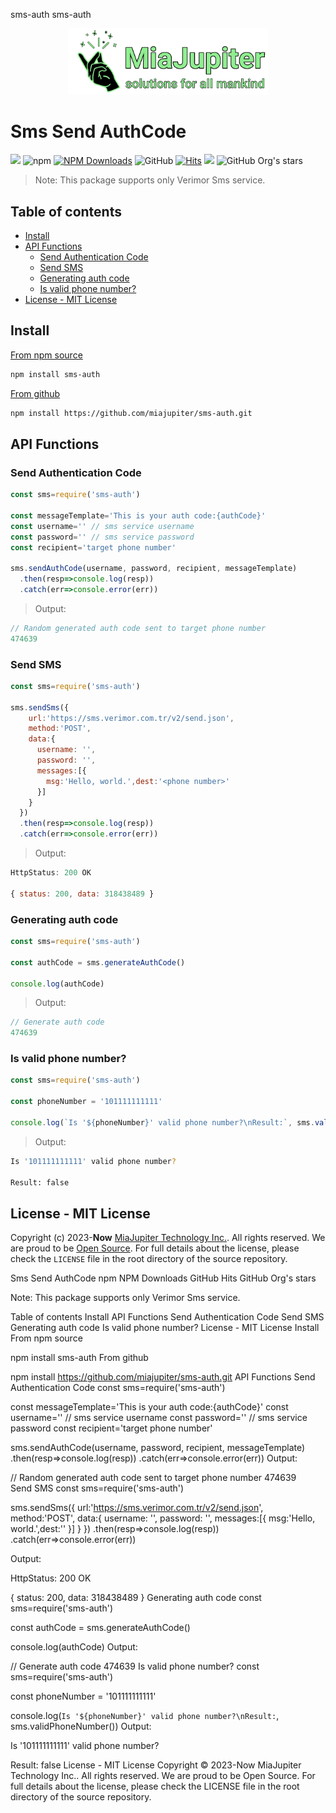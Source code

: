 sms-auth
sms-auth

<p align="center">
<a href="https://miajupiter.com" _target="blank">
<img src="https://github.com/miajupiter/.github/raw/main/images/miajupiter-logo.png"  width="320" />
</a>



# Sms Send AuthCode

 [![](https://img.shields.io/badge/%F0%9F%8C%90%20www-miajupiter.com-blueviolet?style=flat&labelColor=%23323232)](https://miajupiter.com) ![npm](https://img.shields.io/npm/v/sms-auth) <a href="https://www.npmjs.com/package/sms-auth"><img src="https://img.shields.io/npm/dm/sms-auth" alt="NPM Downloads" /></a> ![GitHub](https://img.shields.io/github/license/miajupiter/sms-auth) [![Hits](https://hits.seeyoufarm.com/api/count/incr/badge.svg?url=https%3A%2F%2Fgithub.com%2Fmiajupiter%2Fsms-auth&count_bg=%236495ED&title_bg=%23323232&icon=cliqz.svg&icon_color=%23E7E7E7&title=hits&edge_flat=false)](https://hits.seeyoufarm.com) [![](https://img.shields.io/badge/readme-docs-chocolate.svg)](https://github.com/miajupiter/sms-auth#readme) ![GitHub Org's stars](https://img.shields.io/github/stars/miajupiter?color=yellow&label=stars&logo=github)

>Note: This package supports only Verimor Sms service.


## Table of contents

- [Install](#install)
- [API Functions](#api-functions)
  - [Send Authentication Code](#send-authentication-code)
  - [Send SMS](#send-sms)
  - [Generating auth code](#generating-auth-code)
  - [Is valid phone number?](#is-valid-phone-number)
- [License - MIT License](#license---mit-license)


## Install

[From npm source](https://www.npmjs.com/package/sms-auth)
```bash
npm install sms-auth
```
[From github](https://github.com/miajupiter/sms-auth)
```bash
npm install https://github.com/miajupiter/sms-auth.git
```

## API Functions

### Send Authentication Code
```js
const sms=require('sms-auth')

const messageTemplate='This is your auth code:{authCode}'
const username='' // sms service username
const password='' // sms service password
const recipient='target phone number'

sms.sendAuthCode(username, password, recipient, messageTemplate)
  .then(resp=>console.log(resp))
  .catch(err=>console.error(err))
```
> Output:

```js
// Random generated auth code sent to target phone number
474639  
```

### Send SMS
```js
const sms=require('sms-auth')

sms.sendSms({
    url:'https://sms.verimor.com.tr/v2/send.json',
    method:'POST',
    data:{
      username: '',
      password: '',
      messages:[{
        msg:'Hello, world.',dest:'<phone number>'
      }]
    }
  })
  .then(resp=>console.log(resp))
  .catch(err=>console.error(err))

```

> Output:
```js
HttpStatus: 200 OK

{ status: 200, data: 318438489 }
```

### Generating auth code
```js
const sms=require('sms-auth')

const authCode = sms.generateAuthCode()

console.log(authCode)
```
> Output:

```js
// Generate auth code
474639
```

### Is valid phone number?
```js
const sms=require('sms-auth')

const phoneNumber = '101111111111'

console.log(`Is '${phoneNumber}' valid phone number?\nResult:`, sms.validPhoneNumber())
```

> Output:

```bash
Is '101111111111' valid phone number?

Result: false
```


## License - MIT License

Copyright (c) 2023-**Now** [MiaJupiter Technology Inc.](https://miajupiter.com). All rights reserved. We are proud to be [Open Source](https://opensource.org). For full details about the license, please check the `LICENSE` file in the root directory of the source repository.



Sms Send AuthCode
 npm NPM Downloads GitHub Hits  GitHub Org's stars

Note: This package supports only Verimor Sms service.

Table of contents
Install
API Functions
Send Authentication Code
Send SMS
Generating auth code
Is valid phone number?
License - MIT License
Install
From npm source

npm install sms-auth
From github

npm install https://github.com/miajupiter/sms-auth.git
API Functions
Send Authentication Code
const sms=require('sms-auth')

const messageTemplate='This is your auth code:{authCode}'
const username='' // sms service username
const password='' // sms service password
const recipient='target phone number'

sms.sendAuthCode(username, password, recipient, messageTemplate)
  .then(resp=>console.log(resp))
  .catch(err=>console.error(err))
Output:

// Random generated auth code sent to target phone number
474639  
Send SMS
const sms=require('sms-auth')

sms.sendSms({
    url:'https://sms.verimor.com.tr/v2/send.json',
    method:'POST',
    data:{
      username: '',
      password: '',
      messages:[{
        msg:'Hello, world.',dest:'<phone number>'
      }]
    }
  })
  .then(resp=>console.log(resp))
  .catch(err=>console.error(err))

Output:

HttpStatus: 200 OK

{ status: 200, data: 318438489 }
Generating auth code
const sms=require('sms-auth')

const authCode = sms.generateAuthCode()

console.log(authCode)
Output:

// Generate auth code
474639
Is valid phone number?
const sms=require('sms-auth')

const phoneNumber = '101111111111'

console.log(`Is '${phoneNumber}' valid phone number?\nResult:`, sms.validPhoneNumber())
Output:

Is '101111111111' valid phone number?

Result: false
License - MIT License
Copyright © 2023-Now MiaJupiter Technology Inc.. All rights reserved. We are proud to be Open Source. For full details about the license, please check the LICENSE file in the root directory of the source repository.
